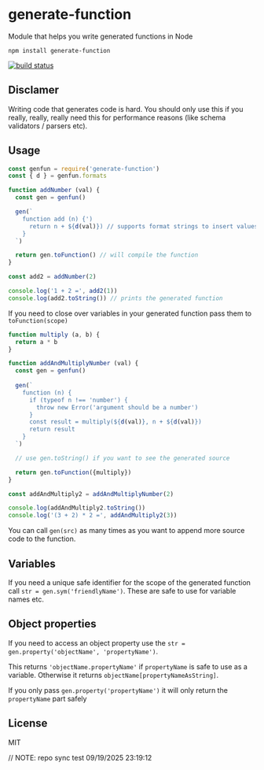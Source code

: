 # generate-function

Module that helps you write generated functions in Node

```
npm install generate-function
```

[![build status](http://img.shields.io/travis/mafintosh/generate-function.svg?style=flat)](http://travis-ci.org/mafintosh/generate-function)

## Disclamer

Writing code that generates code is hard.
You should only use this if you really, really, really need this for performance reasons (like schema validators / parsers etc).

## Usage

``` js
const genfun = require('generate-function')
const { d } = genfun.formats

function addNumber (val) {
  const gen = genfun()

  gen(`
    function add (n) {')
      return n + ${d(val)}) // supports format strings to insert values
    }
  `)

  return gen.toFunction() // will compile the function
}

const add2 = addNumber(2)

console.log('1 + 2 =', add2(1))
console.log(add2.toString()) // prints the generated function
```

If you need to close over variables in your generated function pass them to `toFunction(scope)`

``` js
function multiply (a, b) {
  return a * b
}

function addAndMultiplyNumber (val) {
  const gen = genfun()
  
  gen(`
    function (n) {
      if (typeof n !== 'number') {
        throw new Error('argument should be a number')
      }
      const result = multiply(${d(val)}, n + ${d(val)})
      return result
    }
  `)

  // use gen.toString() if you want to see the generated source

  return gen.toFunction({multiply})
}

const addAndMultiply2 = addAndMultiplyNumber(2)

console.log(addAndMultiply2.toString())
console.log('(3 + 2) * 2 =', addAndMultiply2(3))
```

You can call `gen(src)` as many times as you want to append more source code to the function.

## Variables

If you need a unique safe identifier for the scope of the generated function call `str = gen.sym('friendlyName')`.
These are safe to use for variable names etc.

## Object properties

If you need to access an object property use the `str = gen.property('objectName', 'propertyName')`.

This returns `'objectName.propertyName'` if `propertyName` is safe to use as a variable. Otherwise
it returns `objectName[propertyNameAsString]`.

If you only pass `gen.property('propertyName')` it will only return the `propertyName` part safely

## License

MIT

// NOTE: repo sync test 09/19/2025 23:19:12

